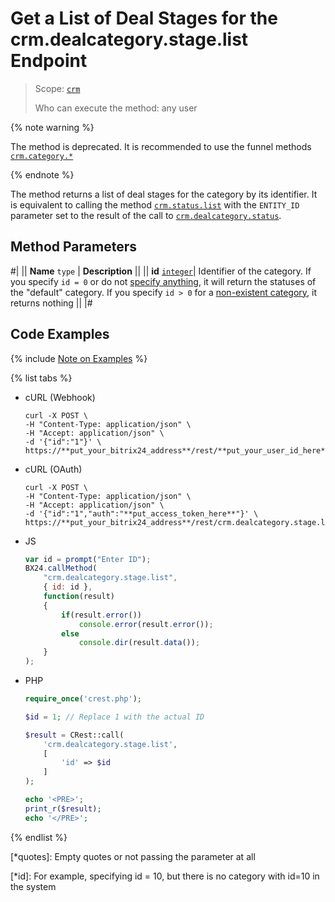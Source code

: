 # Get a List of Deal Stages for the crm.dealcategory.stage.list Endpoint

> Scope: [`crm`](../../../scopes/permissions.md)
>
> Who can execute the method: any user

{% note warning %}

The method is deprecated. It is recommended to use the funnel methods [`crm.category.*`](../../universal/category/index.md)

{% endnote %}

The method returns a list of deal stages for the category by its identifier. It is equivalent to calling the method [`crm.status.list`](../../status/crm-status-list.md) with the `ENTITY_ID` parameter set to the result of the call to [`crm.dealcategory.status`](crm-deal-category-status.md).

## Method Parameters

#|
|| **Name**
`type` | **Description** ||
|| **id** 
[`integer`](../../../data-types.md)| Identifier of the category. If you specify `id = 0` or do not [specify anything](*quotes), it will return the statuses of the "default" category. If you specify `id > 0` for a [non-existent category](*id), it returns nothing ||
|#

## Code Examples

{% include [Note on Examples](../../../../_includes/examples.md) %}

{% list tabs %}

- cURL (Webhook)

    ```http
    curl -X POST \
    -H "Content-Type: application/json" \
    -H "Accept: application/json" \
    -d '{"id":"1"}' \
    https://**put_your_bitrix24_address**/rest/**put_your_user_id_here**/**put_your_webhook_here**/crm.dealcategory.stage.list
    ```

- cURL (OAuth)

    ```http
    curl -X POST \
    -H "Content-Type: application/json" \
    -H "Accept: application/json" \
    -d '{"id":"1","auth":"**put_access_token_here**"}' \
    https://**put_your_bitrix24_address**/rest/crm.dealcategory.stage.list
    ```

- JS

    ```js
    var id = prompt("Enter ID");
    BX24.callMethod(
        "crm.dealcategory.stage.list",
        { id: id },
        function(result)
        {
            if(result.error())
                console.error(result.error());
            else
                console.dir(result.data());
        }
    );
    ```

- PHP

    ```php
    require_once('crest.php');

    $id = 1; // Replace 1 with the actual ID

    $result = CRest::call(
        'crm.dealcategory.stage.list',
        [
            'id' => $id
        ]
    );

    echo '<PRE>';
    print_r($result);
    echo '</PRE>';
    ```

{% endlist %}


[*quotes]: Empty quotes or not passing the parameter at all

[*id]: For example, specifying id = 10, but there is no category with id=10 in the system